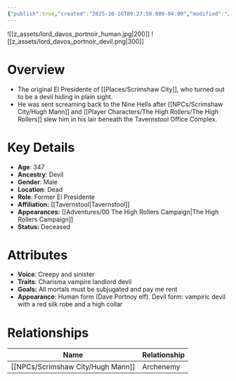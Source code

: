 ```yaml
---
{"publish":true,"created":"2025-10-16T09:27:58.000-04:00","modified":"2025-10-16T14:13:56.324-04:00","published":"2025-10-16T14:13:56.324-04:00","cssclasses":"","Age":"347","Ancestry":["Devil"],"Gender":"Male","Location":["Dead"],"Role":["Former El Presidente"],"Affiliation":["[[Tavernstool]]"],"Appearances":["[[00 The High Rollers Campaign|The High Rollers Campaign]]"],"Status":"Deceased"}
---
```


![[z_assets/lord_davos_portnoir_human.jpg|200]] ![[z_assets/lord_davos_portnoir_devil.png|300]]

# Overview
- The original El Presidente of [[Places/Scrimshaw City]], who turned out to be a devil hiding in plain sight. 
- He was sent screaming back to the Nine Hells after [[NPCs/Scrimshaw City/Hugh Mann]] and [[Player Characters/The High Rollers/The High Rollers]] slew him in his lair beneath the Tavernstool Office Complex.

# Key Details
- **Age**: 347
- **Ancestry**: Devil
- **Gender**: Male
- **Location**: Dead
- **Role**: Former El Presidente
- **Affiliation:** [[Tavernstool\|Tavernstool]]
- **Appearances:** [[Adventures/00 The High Rollers Campaign\|The High Rollers Campaign]]
- **Status:** Deceased

# Attributes
- **Voice**: Creepy and sinister
- **Traits**: Charisma vampire landlord devil
- **Goals:** All mortals must be subjugated and pay me rent
- **Appearance**: Human form (Dave Portnoy elf). Devil form: vampiric devil with a red silk robe and a high collar

# Relationships

| Name          | Relationship |
| ------------- | ------------ |
| [[NPCs/Scrimshaw City/Hugh Mann]] | Archenemy    |
